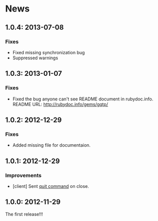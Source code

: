 # News

## 1.0.4: 2013-07-08

### Fixes

* Fixed missing synchronization bug
* Suppressed warnings

## 1.0.3: 2013-01-07

### Fixes

* Fixed the bug anyone can't see README document in rubydoc.info.
  README URL: http://rubydoc.info/gems/gqtp/

## 1.0.2: 2012-12-29

### Fixes

* Added missing file for documentaion.

## 1.0.1: 2012-12-29

### Improvements

* [client] Sent
  [quit command](http://groonga.org/docs/reference/commands/quit.html)
  on close.

## 1.0.0: 2012-11-29

The first release!!!
